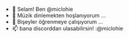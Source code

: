 - 👋 Selam! Ben @miclohie
- 👀 Müzik dinlemekten hoşlanıyorum ...
- 🌱 Bişeyler öğrenmeye çalışıyorum ...
- 📫 bana discorddan ulasabilirsin! :@miclohie

<!---
miclohie/miclohie is a ✨ special ✨ repository because its `README.md` (this file) appears on your GitHub profile.
You can click the Preview link to take a look at your changes.
--->
